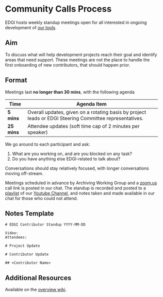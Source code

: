 # Community Calls Process

EDGI hosts weekly standup meetings open for all interested in ongoing development of [our tools](https://github.com/edgi-govdata-archiving/).

## Aim

To discuss what will help development projects reach their goal and identify areas that need support. These meetings are not the place to handle the first onboarding of new contributors, that should happen prior.

## Format

Meetings last **no longer than 30 mins**, with the following agenda

| Time        | Agenda Item    |
|-------------|----------------|
| **5 mins**  | Overall updates, given on a rotating basis by project leads or EDGI Steering Committee representatives. |
| **25 mins** | Attendee updates (soft time cap of 2 minutes per speaker) |

We go around to each participant and ask:

1. What are you working on, and are you blocked on any task?
1. Do you have anything else EDGI-related to talk about?

Conversations should stay relatively focused, with longer conversations moving off-stream.

Meetings scheduled in advance by Archiving Working Group and a [zoom.us](https://zoom.us/) call link is posted in our chat. The standup is recorded and posted to a [playlist](https://www.youtube.com/watch?v=-A7pep7iXw8&list=PLtsP3g9LafVsaa18lQaPXzxJU7wIcPB1O) of our [Youtube Channel](https://www.youtube.com/channel/UCSfzkT_Zp5N8C_QmE7CNGig), and notes taken and made available in our chat for those who could not attend.

## Notes Template

```
# EDGI Contributor Standup YYYY-MM-DD

Video:
Attendees:

# Project Update

# Contributor Update

## <Contributor Name>

```

## Additional Resources

Available on the [overview wiki](https://github.com/edgi-govdata-archiving/overview/wiki/Resources).
